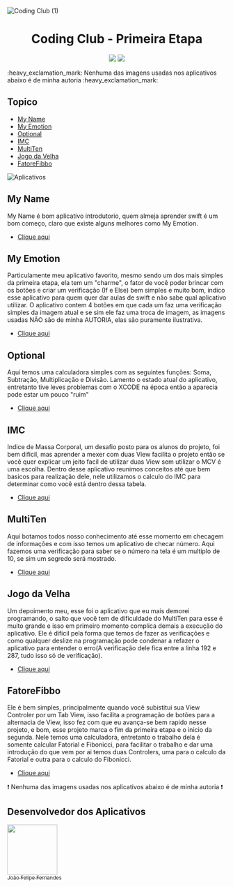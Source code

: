 ![Coding Club (1)](https://user-images.githubusercontent.com/97364522/204616489-99c54af5-105e-4236-b93f-75f30b1c44da.png)

<h1 align="center"> Coding Club - Primeira Etapa </h1>

<p align="center">
<img src="https://img.shields.io/badge/Code-Swift-orange"/>
<img src="https://img.shields.io/badge/Coding-Club-blue"/>
</p>
:heavy_exclamation_mark: Nenhuma das imagens usadas nos aplicativos abaixo é de minha autoria :heavy_exclamation_mark:

## Topico
- [My Name](#my-name)
- [My Emotion](#my-emotion)
- [Optional](#optional)
- [IMC](#imc)
- [MultiTen](#multiten)
- [Jogo da Velha](#jogo-da-velha)
- [FatoreFibbo](#fatorefibbo)

![Aplicativos](https://user-images.githubusercontent.com/97364522/204617180-1472969a-829c-4ab7-b8da-890fb5430078.png)

## My Name
My Name é bom aplicativo introdutorio, quem almeja aprender swift é um bom começo, claro que existe alguns melhores como My Emotion.
- [Clique aqui](https://github.com/LordPinguim/CursoSwift/tree/main/FatoriFibbo)

## My Emotion 
Particulamente meu aplicativo favorito, mesmo sendo um dos mais simples da primeira etapa, ela tem um "charme", o fator de você poder brincar com os botões e criar um verificação (If e Else) bem simples e muito bom, indico esse aplicativo para quem quer dar aulas de swift e não sabe qual aplicativo utilizar.
O aplicativo contem 4 botões em que cada um faz uma verificação simples da imagem atual e se sim ele faz uma troca de imagem, as imagens usadas NÃO são de minha AUTORIA, elas são puramente ilustrativa.
- [Clique aqui](https://github.com/LordPinguim/CursoSwift/tree/main/MyEmotion)

## Optional
Aqui temos uma calculadora simples com as seguintes funções: Soma, Subtração, Multiplicação e Divisão. Lamento o estado atual do aplicativo, entretanto tive leves problemas com o XCODE na época então a aparecia pode estar um pouco "ruim"
- [Clique aqui](https://github.com/LordPinguim/CursoSwift/tree/main/Optional)

## IMC 
Indice de Massa Corporal, um desafio posto para os alunos do projeto, foi bem dificil, mas aprender a mexer com duas View facilita o projeto então se você quer explicar um jeito facil de utilizar duas View sem utilizar o MCV é uma escolha.
Dentro desse aplicativo reunimos conceitos até que bem basicos para realização dele, nele utilizamos o calculo do IMC para determinar como você está dentro dessa tabela.
- [Clique aqui](https://github.com/LordPinguim/CursoSwift/tree/main/IMC)

## MultiTen
Aqui botamos todos nosso conhecimento até esse momento em checagem de informações e com isso temos um aplicativo de checar número.
Aqui fazemos uma verificação para saber se o número na tela é um multiplo de 10, se sim um segredo será mostrado.
- [Clique aqui](https://github.com/LordPinguim/CursoSwift/tree/main/MultiTen)

## Jogo da Velha
Um depoimento meu, esse foi o aplicativo que eu mais demorei programando, o salto que você tem de dificuldade do MultiTen para esse é muito grande e isso em primeiro momento complica demais a execução do aplicativo.
Ele é dificil pela forma que temos de fazer as verificações e como qualquer deslize na programação pode condenar a refazer o aplicativo para entender o erro(A verificação dele fica entre a linha 192 e 287, tudo isso só de verificação).
- [Clique aqui](https://github.com/LordPinguim/CursoSwift/tree/main/Jogo%20Da%20Velha)

## FatoreFibbo
Ele é bem simples, principalmente quando você subistitui sua View Controler por um Tab View, isso facilita a programação de botões para a alternacia de View, isso fez com que eu avança-se bem rapido nesse projeto, e bom, esse projeto marca o fim da primeira etapa e o inicio da segunda.
Nele temos uma calculadora, entretanto o trabalho dela é somente calcular Fatorial e Fibonicci, para facilitar o trabalho e dar uma introdução do que vem por ai temos duas Controlers, uma para o calculo da Fatorial e outra para o calculo do Fibonicci.
- [Clique aqui](https://github.com/LordPinguim/CursoSwift/tree/main/FatoriFibbo)

:heavy_exclamation_mark: Nenhuma das imagens usadas nos aplicativos abaixo é de minha autoria :heavy_exclamation_mark:

## Desenvolvedor dos Aplicativos
[<img src="https://user-images.githubusercontent.com/97364522/202913479-6b735de6-e44b-4d77-afd3-e08b6c458b79.jpg" width=115><br><sub>João Felipe Fernandes</sub>](https://github.com/LordPinguim)
